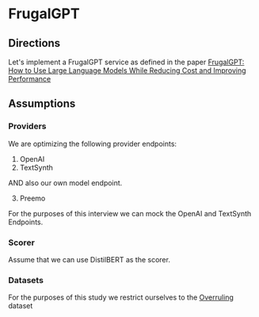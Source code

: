 # FrugalGPT

## Directions
Let's implement a FrugalGPT service as defined in the paper [FrugalGPT: How to Use Large Language Models
While Reducing Cost and Improving Performance](https://arxiv.org/abs/2305.05176)

## Assumptions

### Providers
We are optimizing the following provider endpoints:
1. OpenAI
2. TextSynth

AND also our own model endpoint.

3. Preemo

For the purposes of this interview we can mock the OpenAI and TextSynth Endpoints.

### Scorer
Assume that we can use DistilBERT as the scorer.

### Datasets
For the purposes of this study we restrict ourselves to the [Overruling](https://huggingface.co/datasets/LawInformedAI/overruling) dataset